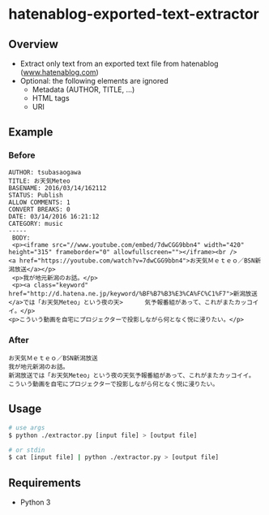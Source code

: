 # hatenablog-exported-text-extractor

## Overview

* Extract only text from an exported text file from hatenablog (www.hatenablog.com)
* Optional: the following elements are ignored
  * Metadata (AUTHOR, TITLE, ...)
  * HTML tags
  * URI

## Example

### Before

```
AUTHOR: tsubasaogawa
TITLE: お天気Meteo
BASENAME: 2016/03/14/162112
STATUS: Publish
ALLOW COMMENTS: 1
CONVERT BREAKS: 0
DATE: 03/14/2016 16:21:12
CATEGORY: music
-----
 BODY:
 <p><iframe src="//www.youtube.com/embed/7dwCGG9bbn4" width="420" height="315" frameborder="0" allowfullscreen=""></iframe><br />      <a href="https://youtube.com/watch?v=7dwCGG9bbn4">お天気Ｍｅｔｅｏ／BSN新潟放送</a></p>
 <p>我が地元新潟のお話。</p>
 <p><a class="keyword" href="http://d.hatena.ne.jp/keyword/%BF%B7%B3%E3%CA%FC%C1%F7">新潟放送</a>では「お天気Meteo」という夜の天>      気予報番組があって、これがまたカッコイイ。</p>
<p>こういう動画を自宅にプロジェクターで投影しながら何となく悦に浸りたい。</p>
 ```

### After

```
お天気Ｍｅｔｅｏ／BSN新潟放送
我が地元新潟のお話。
新潟放送では「お天気Meteo」という夜の天気予報番組があって、これがまたカッコイイ。
こういう動画を自宅にプロジェクターで投影しながら何となく悦に浸りたい。
```

## Usage

```bash
# use args
$ python ./extractor.py [input file] > [output file]

# or stdin
$ cat [input file] | python ./extractor.py > [output file]
```

## Requirements

* Python 3
